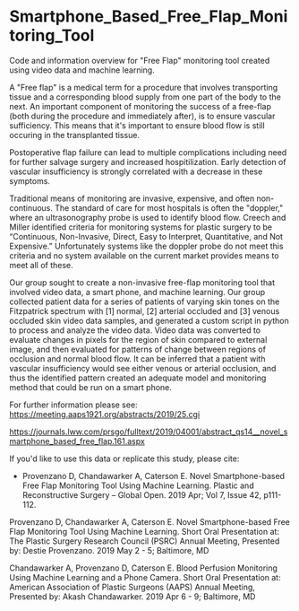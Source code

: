 # Smartphone_Based_Free_Flap_Monitoring_Tool
Code and information overview for "Free Flap" monitoring tool created using video data and machine learning. 

A "Free flap" is a medical term for a procedure that involves transporting tissue and a corresponding blood supply from one part of the body to the next. An important component of monitoring the success of a free-flap (both during the procedure and immediately after), is to ensure vascular sufficiency. This means that it's important to ensure blood flow is still occuring in the transplanted tissue.

Postoperative flap failure can lead to multiple complications including need for further salvage surgery and increased hospitilization. Early detection of vascular insufficiency is strongly correlated with a decrease in these symptoms. 

Traditional means of monitoring are invasive, expensive, and often non-continuous. The standard of care for most hospitals is often the "doppler," where an ultrasonography probe is used to identify blood flow. Creech and Miller identified criteria for monitoring systems for plastic surgery to be “Continuous, Non-Invasive, Direct, Easy to Interpret, Quantitative, and Not Expensive.” Unfortunately systems like the doppler probe do not meet this criteria and no system available on the current market provides means to meet all of these. 

Our group sought to create a non-invasive free-flap monitoring tool that involved video data, a smart phone, and machine learning. Our group collected patient data for a  series of patients of varying skin tones on the Fitzpatrick spectrum with [1] normal, [2] arterial occluded and [3] venous occluded skin video data samples, and generated a custom script in python to process and analyze the video data. Video data was converted to evaluate changes in pixels for the region of skin compared to external image, and then evaluated for patterns of change between regions of occlusion and normal blood flow. It can be inferred that a patient with vascular insufficiency would see either venous or arterial occlusion, and thus the identified pattern created an adequate model and monitoring method that could be run on a smart phone. 

For further information please see:
https://meeting.aaps1921.org/abstracts/2019/25.cgi

https://journals.lww.com/prsgo/fulltext/2019/04001/abstract_qs14__novel_smartphone_based_free_flap.161.aspx

If you'd like to use this data or replicate this study, please cite:
-	Provenzano D, Chandawarker A, Caterson E. Novel Smartphone-based Free Flap Monitoring Tool Using Machine Learning. Plastic and Reconstructive Surgery – Global Open. 2019 Apr; Vol 7, Issue 42, p111-112.

Provenzano D, Chandawarker A, Caterson E. Novel Smartphone-based Free Flap Monitoring Tool Using Machine Learning. Short Oral Presentation at: The Plastic Surgery Research Council (PSRC) Annual Meeting, Presented by: Destie Provenzano. 2019 May 2 - 5; Baltimore, MD 

Chandawarker A, Provenzano D, Caterson E. Blood Perfusion Monitoring Using Machine Learning and a Phone Camera. Short Oral Presentation at: American Association of Plastic Surgeons (AAPS) Annual Meeting, Presented by: Akash Chandawarker. 2019 Apr 6 - 9; Baltimore, MD 
